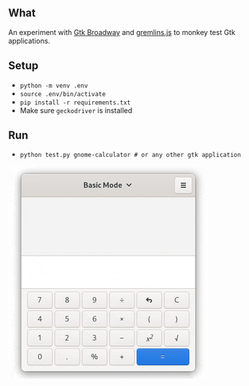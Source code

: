 ## What
An experiment with [Gtk Broadway](https://developer.gnome.org/gtk3/stable/gtk-broadway.html) and [gremlins.js](https://github.com/marmelab/gremlins.js/) to monkey test Gtk applications.

## Setup
- `python -m venv .env`
- `source .env/bin/activate`
- `pip install -r requirements.txt`
- Make sure `geckodriver` is installed

## Run
-  `python test.py gnome-calculator # or any other gtk application`

![Sample](sample.gif)
